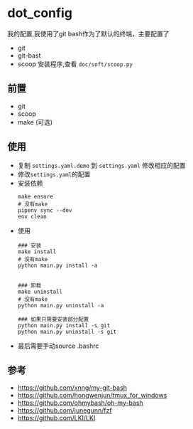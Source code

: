 # dot_config
我的配置,我使用了git bash作为了默认的终端，主要配置了
* git
* git-bast
* scoop 安装程序,查看 `doc/soft/scoop.py`


## 前置
* git 
* scoop
* make (可选)

## 使用

* 复制 `settings.yaml.demo` 到 `settings.yaml` 修改相应的配置
* 修改`settings.yaml`的配置
* 安装依赖
  ```
  make ensure
  # 没有make 
  pipenv sync --dev
  env clean
  ```
* 使用
  ```
  ### 安装 
  make install 
  # 没有make 
  python main.py install -a
  
  
  ### 卸载
  make uninstall 
  # 没有make 
  python main.py uninstall -a
  
  ### 如果只需要安装部分配置
  python main.py install -s git
  python main.py uninstall -s git
  ```
* 最后需要手动source .bashrc


## 参考
* https://github.com/xnng/my-git-bash
* https://github.com/hongwenjun/tmux_for_windows
* https://github.com/ohmybash/oh-my-bash
* https://github.com/junegunn/fzf
* https://github.com/LKI/LKI


